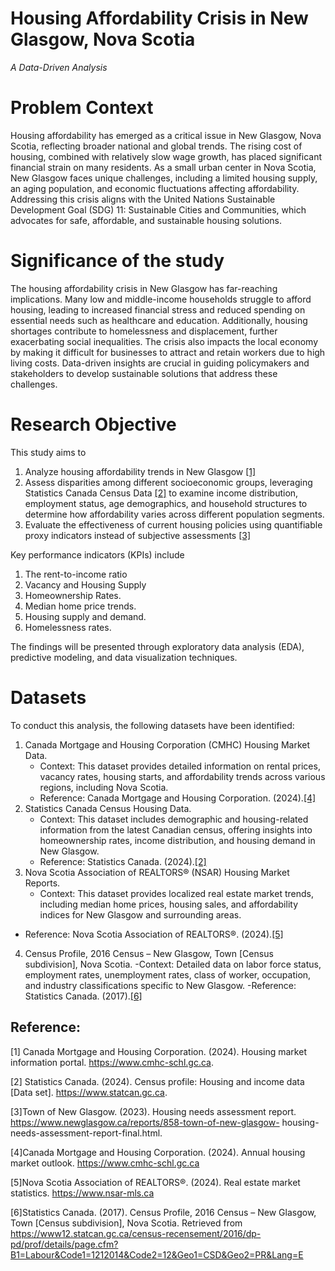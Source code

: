 # Housing Affordability Crisis in New Glasgow, Nova Scotia
*A Data-Driven Analysis*
# Problem Context
Housing affordability has emerged as a critical issue in New Glasgow, Nova Scotia, reflecting broader national and global trends. The rising cost of housing, combined with relatively slow wage growth, has placed significant financial strain on many residents. As a small urban center in Nova Scotia, New Glasgow faces unique challenges, including a limited housing supply, an aging population, and economic fluctuations affecting affordability. Addressing this crisis aligns with the United Nations Sustainable Development Goal (SDG) 11: Sustainable Cities and Communities, which advocates for safe, affordable, and sustainable housing solutions.
# Significance of the study
The housing affordability crisis in New Glasgow has far-reaching implications. Many low and middle-income households struggle to afford housing, leading to increased financial stress and reduced spending on essential needs such as healthcare and education. Additionally, housing shortages contribute to homelessness and displacement, further exacerbating social inequalities. The crisis also impacts the local economy by making it difficult for businesses to attract and retain workers due to high living costs. Data-driven insights are crucial in guiding policymakers and stakeholders to develop sustainable solutions that address these challenges.
# Research Objective
This study aims to 
1. Analyze housing affordability trends in New Glasgow [[1]](#1)
2. Assess disparities among different socioeconomic groups, leveraging Statistics Canada Census Data [[2]](#2) to examine income distribution, employment status, age demographics, and household structures to determine how affordability varies across different population segments.
3. Evaluate the effectiveness of current housing policies using quantifiable proxy indicators instead of subjective assessments [[3]](#3)

Key performance indicators (KPIs) include 
1. The rent-to-income ratio
2. Vacancy and Housing Supply
3. Homeownership Rates.
4. Median home price trends.
5. Housing supply and demand.
6. Homelessness rates.
   
The findings will be presented through exploratory data analysis (EDA), predictive modeling, and data visualization techniques.

# Datasets
To conduct this analysis, the following datasets have been identified:
1.	Canada Mortgage and Housing Corporation (CMHC) Housing Market Data.
    - Context: This dataset provides detailed information on rental prices, vacancy rates, housing starts, and affordability trends across various regions, including Nova Scotia.
    - Reference: Canada Mortgage and Housing Corporation. (2024).[[4]](#4)
2.	Statistics Canada Census Housing Data.
    - Context: This dataset includes demographic and housing-related information from the latest Canadian census, offering insights into homeownership rates, income distribution, and housing demand in New Glasgow.
    - Reference: Statistics Canada. (2024).[[2]](#2)
3.	Nova Scotia Association of REALTORS® (NSAR) Housing Market Reports.
    - Context: This dataset provides localized real estate market trends, including median home prices, housing sales, and affordability indices for New Glasgow and surrounding areas.
   - Reference: Nova Scotia Association of REALTORS®. (2024).[[5]](#5)
4. Census Profile, 2016 Census – New Glasgow, Town [Census subdivision], Nova Scotia.
   -Context: Detailed data on labor force status, employment rates, unemployment rates, class of worker, occupation, and industry classifications specific to New Glasgow.
   -Reference: Statistics Canada. (2017).[[6]](#6)



## Reference:
<a id="1">[1]</a> Canada Mortgage and Housing Corporation. (2024). Housing market information portal. https://www.cmhc-schl.gc.ca.

<a id="2">[2]</a> Statistics Canada. (2024). Census profile: Housing and income data [Data set]. https://www.statcan.gc.ca.

<a id="3">[3]</a>Town of New Glasgow. (2023). Housing needs assessment report. https://www.newglasgow.ca/reports/858-town-of-new-glasgow- housing-needs-assessment-report-final.html.

<a id="4">[4]</a>Canada Mortgage and Housing Corporation. (2024). Annual housing market outlook. https://www.cmhc-schl.gc.ca

<a id="5">[5]</a>Nova Scotia Association of REALTORS®. (2024). Real estate market statistics. https://www.nsar-mls.ca

<a id="6">[6]</a>Statistics Canada. (2017). Census Profile, 2016 Census – New Glasgow, Town [Census subdivision], Nova Scotia. Retrieved from https://www12.statcan.gc.ca/census-recensement/2016/dp-pd/prof/details/page.cfm?B1=Labour&Code1=1212014&Code2=12&Geo1=CSD&Geo2=PR&Lang=E

